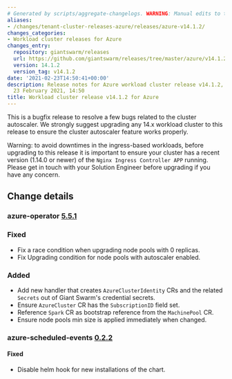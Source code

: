 ```yaml
---
# Generated by scripts/aggregate-changelogs. WARNING: Manual edits to this files will be overwritten.
aliases:
- /changes/tenant-cluster-releases-azure/releases/azure-v14.1.2/
changes_categories:
- Workload cluster releases for Azure
changes_entry:
  repository: giantswarm/releases
  url: https://github.com/giantswarm/releases/tree/master/azure/v14.1.2
  version: 14.1.2
  version_tag: v14.1.2
date: '2021-02-23T14:50:41+00:00'
description: Release notes for Azure workload cluster release v14.1.2, published on
  23 February 2021, 14:50
title: Workload cluster release v14.1.2 for Azure
---
```


This is a bugfix release to resolve a few bugs related to the cluster autoscaler.
We strongly suggest upgrading any 14.x workload cluster to this release to ensure the cluster autoscaler feature works properly.

Warning: to avoid downtimes in the ingress-based workloads, before upgrading to this release it is important to ensure your cluster has a recent version (1.14.0 or newer) of the `Nginx Ingress Controller APP` running. Please get in touch with your Solution Engineer before upgrading if you have any concern.

## Change details

### azure-operator [5.5.1](https://github.com/giantswarm/azure-operator/releases/tag/v5.5.1)

### Fixed

- Fix a race condition when upgrading node pools with 0 replicas.
- Fix Upgrading condition for node pools with autoscaler enabled.

### Added

- Add new handler that creates `AzureClusterIdentity` CRs and the related `Secrets` out of Giant Swarm's credential secrets.
- Ensure `AzureCluster` CR has the `SubscriptionID` field set.
- Reference `Spark` CR as bootstrap reference from the `MachinePool` CR.
- Ensure node pools min size is applied immediately when changed.


### azure-scheduled-events [0.2.2](https://github.com/giantswarm/azure-scheduled-events/releases/tag/v0.2.2)

#### Fixed
- Disable helm hook for new installations of the chart.
